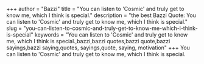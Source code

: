 +++
author = "Bazzi"
title = "You can listen to 'Cosmic' and truly get to know me, which I think is special."
description = "the best Bazzi Quote: You can listen to 'Cosmic' and truly get to know me, which I think is special."
slug = "you-can-listen-to-cosmic-and-truly-get-to-know-me-which-i-think-is-special"
keywords = "You can listen to 'Cosmic' and truly get to know me, which I think is special.,bazzi,bazzi quotes,bazzi quote,bazzi sayings,bazzi saying,quotes, sayings,quote, saying, motivation"
+++
You can listen to 'Cosmic' and truly get to know me, which I think is special.

